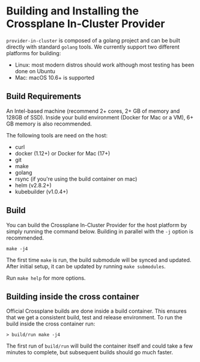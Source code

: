# Building and Installing the Crossplane In-Cluster Provider

`provider-in-cluster` is composed of a golang project and can be built directly with
standard `golang` tools. We currently support two different platforms for
building:

* Linux: most modern distros should work although most testing has been done on
  Ubuntu
* Mac: macOS 10.6+ is supported

## Build Requirements

An Intel-based machine (recommend 2+ cores, 2+ GB of memory and 128GB of SSD).
Inside your build environment (Docker for Mac or a VM), 6+ GB memory is also
recommended.

The following tools are need on the host:

* curl
* docker (1.12+) or Docker for Mac (17+)
* git
* make
* golang
* rsync (if you're using the build container on mac)
* helm (v2.8.2+)
* kubebuilder (v1.0.4+)

## Build

You can build the Crossplane In-Cluster Provider for the host platform by simply
running the command below. Building in parallel with the `-j` option is
recommended.

```console
make -j4
```

The first time `make` is run, the build submodule will be synced and updated.
After initial setup, it can be updated by running `make submodules`.

Run `make help` for more options.

## Building inside the cross container

Official Crossplane builds are done inside a build container. This ensures that
we get a consistent build, test and release environment. To run the build inside
the cross container run:

```console
> build/run make -j4
```

The first run of `build/run` will build the container itself and could take a
few minutes to complete, but subsequent builds should go much faster.
